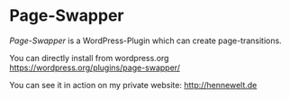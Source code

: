 # Page-Swapper
*Page-Swapper* is a WordPress-Plugin which can create page-transitions.

You can directly install from wordpress.org
https://wordpress.org/plugins/page-swapper/

You can see it in action on my private website:
http://hennewelt.de

